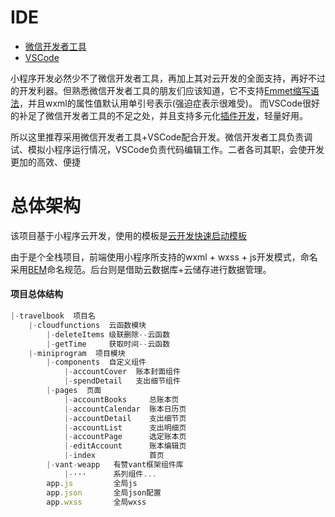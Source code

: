 # IDE
- [微信开发者工具](https://developers.weixin.qq.com/miniprogram/dev/devtools/download.html?t=201822)
- [VSCode](https://code.visualstudio.com/Download)

小程序开发必然少不了微信开发者工具，再加上其对云开发的全面支持，再好不过的开发利器。但熟悉微信开发者工具的朋友们应该知道，它不支持[Emmet缩写语法](https://www.cnblogs.com/cnjava/p/3225174.html)，并且wxml的属性值默认用单引号表示(强迫症表示很难受)。
而VSCode很好的补足了微信开发者工具的不足之处，并且支持多元化[插件开发](https://juejin.im/post/5a08d1d6f265da430f31950e)，轻量好用。

所以这里推荐采用微信开发者工具+VSCode配合开发。微信开发者工具负责调试、模拟小程序运行情况，VSCode负责代码编辑工作。二者各司其职，会使开发更加的高效、便捷
# 总体架构
该项目基于小程序云开发，使用的模板是[云开发快速启动模板](https://cloud.tencent.com/developer/article/1345310)

由于是个全栈项目，前端使用小程序所支持的wxml + wxss + js开发模式，命名采用[BEM](https://juejin.im/post/5bb4678a5188255c980be9d2)命名规范。后台则是借助云数据库+云储存进行数据管理。
#### 项目总体结构
```javascript
|-travelbook  项目名
    |-cloudfunctions  云函数模块
        |-deleteItems 级联删除--云函数
        |-getTime     获取时间--云函数
    |-miniprogram  项目模块
        |-components  自定义组件
            |-accountCover  账本封面组件
            |-spendDetail   支出细节组件
        |-pages  页面
            |-accountBooks     总账本页
            |-accountCalendar  账本日历页
            |-accountDetail    支出细节页
            |-accountList      支出明细页
            |-accountPage      选定账本页
            |-editAccount      账本编辑页
            |-index            首页
        |-vant-weapp   有赞vant框架组件库
            |-···      系列组件...
        app.js         全局js
        app.json       全局json配置
        app.wxss       全局wxss
```        

